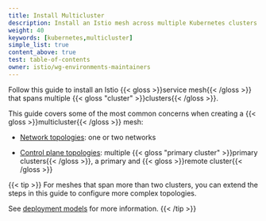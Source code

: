 ```yaml
---
title: Install Multicluster
description: Install an Istio mesh across multiple Kubernetes clusters.
weight: 40
keywords: [kubernetes,multicluster]
simple_list: true
content_above: true
test: table-of-contents
owner: istio/wg-environments-maintainers
---
```

Follow this guide to install an Istio {{< gloss >}}service mesh{{< /gloss >}}
that spans multiple {{< gloss "cluster" >}}clusters{{< /gloss >}}.

This guide covers some of the most common concerns when creating a
{{< gloss >}}multicluster{{< /gloss >}} mesh:

- [Network topologies](/pt-br/docs/ops/deployment/deployment-models#network-models):
  one or two networks

- [Control plane topologies](/pt-br/docs/ops/deployment/deployment-models#control-plane-models):
  multiple {{< gloss "primary cluster" >}}primary clusters{{< /gloss >}},
  a primary and {{< gloss >}}remote cluster{{< /gloss >}}

{{< tip >}}
For meshes that span more than two clusters, you can extend the steps in this
guide to configure more complex topologies.

See [deployment models](/pt-br/docs/ops/deployment/deployment-models) for more
information.
{{< /tip >}}
